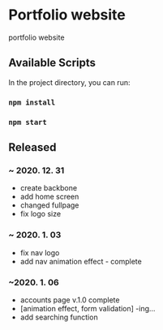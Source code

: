 # Portfolio website

portfolio website 

## Available Scripts

In the project directory, you can run:

### `npm install` 
### `npm start`

## Released

### ~ 2020. 12. 31

* create backbone
* add home screen  
* changed fullpage
* fix logo size

### ~ 2020. 1. 03
* fix nav logo
* add nav animation effect - complete

### ~2020. 1. 06
* accounts page v.1.0 complete
* [animation effect, form validation] -ing...
* add searching function 


